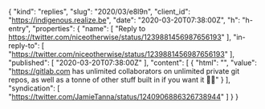 {
  "kind": "replies",
  "slug": "2020/03/e8l9n",
  "client_id": "https://indigenous.realize.be",
  "date": "2020-03-20T07:38:00Z",
  "h": "h-entry",
  "properties": {
    "name": [
      "Reply to https://twitter.com/niceotherwise/status/1239881456987656193"
    ],
    "in-reply-to": [
      "https://twitter.com/niceotherwise/status/1239881456987656193"
    ],
    "published": [
      "2020-03-20T07:38:00Z"
    ],
    "content": [
      {
        "html": "",
        "value": "https://gitlab.com has unlimited collaborators on unlimited private git repos, as well as a tonne of other stuff built in if you want it 👍🏽"
      }
    ],
    "syndication": [
      "https://twitter.com/JamieTanna/status/1240906886326738944"
    ]
  }
}
